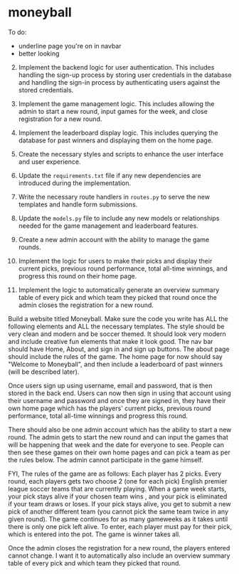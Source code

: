 # moneyball

To do:

- underline page you're on in navbar
- better looking





2. Implement the backend logic for user authentication. This includes handling the sign-up process by storing user credentials in the database and handling the sign-in process by authenticating users against the stored credentials.

3. Implement the game management logic. This includes allowing the admin to start a new round, input games for the week, and close registration for a new round.

4. Implement the leaderboard display logic. This includes querying the database for past winners and displaying them on the home page.

5. Create the necessary styles and scripts to enhance the user interface and user experience.

6. Update the `requirements.txt` file if any new dependencies are introduced during the implementation.

7. Write the necessary route handlers in `routes.py` to serve the new templates and handle form submissions.

8. Update the `models.py` file to include any new models or relationships needed for the game management and leaderboard features.

9. Create a new admin account with the ability to manage the game rounds.

10. Implement the logic for users to make their picks and display their current picks, previous round performance, total all-time winnings, and progress this round on their home page.

11. Implement the logic to automatically generate an overview summary table of every pick and which team they picked that round once the admin closes the registration for a new round.



Build a website titled Moneyball. Make sure the code you write has ALL the following elements and ALL the necessary templates. The style should be very clean and modern and be soccer themed. It should look very modern and include creative fun elements that make it look good. The nav bar should have Home, About, and sign in and sign up buttons. The about page should include the rules of the game. The home page for now should say "Welcome to Moneyball", and then include a leaderboard of past winners (will be described later). 

Once users sign up using username, email and password, that is then stored in the back end. Users can now then sign in using that account using their username and password and once they are signed in, they have their own home page which has the players' current picks, previous round performance, total all-time winnings and progress this round. 

There should also be one admin account which has the ability to start a new round. The admin gets to start the new round and can input the games that will be happening that week and the date for everyone to see. People can then see these games on their own home pages and can pick a team as per the rules below. The admin cannot participate in the game himself. 

FYI, The rules of the game are as follows:
Each player has 2 picks. Every round, each players gets two choose 2 (one for each pick) English premier league soccer teams that are currently playing. When a game week starts, your pick stays alive if your chosen team wins , and your pick is eliminated if your team draws or loses. If your pick stays alive, you get to submit a new pick of another different team (you cannot pick the same team twice in any given round). The game continues for as many gameweeks as it takes until there is only one pick left alive. To enter, each player must pay for their pick, which is entered into the pot. The game is winner takes all. 

Once the admin closes the registration for a new round, the players entered cannot change. I want it to automatically also include an overview summary table of every pick and which team they picked that round. 
